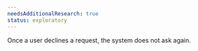 ```yaml
---
needsAdditionalResearch: true
status: exploratory
---
```


Once a user declines a request, the system does not ask again.
